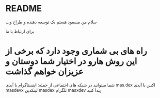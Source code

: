 # README

سلام من مسعود هستم
یک توسعه دهنده و طراح وب

برای ارتباط با ما 
# راه های بی شماری وجود دارد که برخی از این روش هارو در اختیار شما دوستان و عزیزان خواهم گذاشت

شما میتوانید در شبکه های اجتماعی از جمله:
اینستاگرام با آیدی mas.dex
اکس با آیدی masdevx
لینکدین masdex 
تلگرام masxdev 
پیدا کنید
